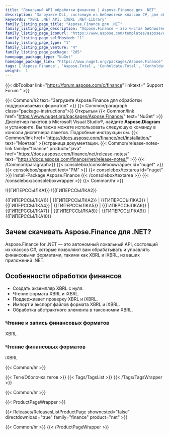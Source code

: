 ```yaml
---
title: "Локальный API обработки финансов | Aspose.Finance для .NET"
description: "Загрузите DLL, состоящую из библиотеки классов C#, для обработки и управления финансовыми форматами (например, XBRL и iXBRL) через .NET API. Обработка абстрактного элемента в таксономии XBRL."
keywords: "XBRL .NET API, iXBRL .NET Library"
family_listing_page_title: "Aspose.Finance для .NET"
family_listing_page_description: "Aspose.Finance — это чистая библиотека .NET для управления форматами, связанными с финансами, включая XBRL и iXBRL. API Finance .NET позволяет читать, записывать, редактировать и проверять форматы финансовых файлов из приложений ASP.NET, веб-служб и WinForm."
family_listing_page_iconurl: "https://www.aspose.com/templates/aspose/App_Themes/V3/images/finance/272x272/aspose_finance-for-net.png"
family_listing_page_selfHosted: "1"
family_listing_page_type: "1"
family_listing_page_venture: "4"
family_listing_page_package: "205"
homepage_package_type: "NuGet"
homepage_package_link: "https://www.nuget.org/packages/Aspose.Finance"
tags: ['Aspose.Finance', 'Aspose.Total', 'Conholdate.Total', 'Conholdate', 'Windows-Forms', 'WinForms', 'Web-Forms', 'VisualStudio', 'Visual-Studio', 'Component', 'Assembly', 'Library', 'API', 'On-premise-API', 'Microsoft', 'MVC', 'C#', 'CSharp', 'VB.NET', 'ASP.NET', 'Mono', 'NET-Framework', 'XBRL', 'iXBRL', 'XBRL-Validation', 'iXBRL-Validation', 'OFX', 'Finance-API', 'Finance-Component', 'Finance-Assembly', 'XBRL-to-iXBRL', 'XBRL-to-XLSX', 'Validate-XBRL', 'Validate-iXBRL', 'Convert-XBRL']
weight:  1
---
```


{{< dbToolbar link="https://forum.aspose.com/c/finance" linktext=" Support Forum " >}}

{{< Common/h2 text="Загрузите Aspose.Finance для обработки поддерживаемых форматов"  >}}
{{< Common/paragraph class="package-instructions">}}
Открытым
{{< Common/link href="https://www.nuget.org/packages/Aspose.Finance/" text="NuGet"  >}}Диспетчер пакетов в Microsoft Visual Studio®, найдите <b>Aspose.Diagram</b> и установите. Вы также можете использовать следующую команду в консоли диспетчера пакетов. Подробные инструкции см.
{{< Common/link href="https://docs.aspose.com/finance/net/installation/" text="Монтаж"  >}}страница документации.
{{< Common/release-notes-link family="finance" product="java" href="https://docs.aspose.com/finance/net/release-notes/" text="https://docs.aspose.com/finance/net/release-notes/"  >}}
{{< /Common/paragraph>}}
{{< consolebox/consoleboxwrapper id="nuget" >}}
       {{< consolebox/spantext text="PM" >}}
       {{< consolebox/textarea id="nuget" >}} Install-Package Aspose.Finance {{< /consolebox/textarea >}}
{{< /consolebox/consoleboxwrapper >}}
{{< Common/hr >}}

!{{ГИПЕРССЫЛКА1}} !{{ГИПЕРССЫЛКА2}}

{{ГИПЕРССЫЛКА1}} | {{ГИПЕРССЫЛКА2}} | {{ГИПЕРССЫЛКА3}} | {{ГИПЕРССЫЛКА4}} | {{ГИПЕРССЫЛКА5}} | {{ГИПЕРССЫЛКА6}} | {{ГИПЕРССЫЛКА7}} | {{ГИПЕРССЫЛКА8}} | {{ГИПЕРССЫЛКА9}} | {{ГИПЕРССЫЛКА10}}

## Зачем скачивать Aspose.Finance для .NET?

Aspose.Finance for .NET — это автономный локальный API, состоящий из классов C#, которые позволяют вам обрабатывать и управлять финансовыми форматами, такими как XBRL и iXBRL, из ваших приложений .NET.

## Особенности обработки финансов

- Создать экземпляр XBRL с нуля.
- Чтение формата XBRL и iXBRL.
- Поддерживает проверку XBRL и iXBRL.
- Импорт и экспорт файлов формата XBRL и iXBRL.
- Обработка абстрактного элемента в таксономии XBRL.

### Чтение и запись финансовых форматов

XBRL

### Чтение финансовых форматов

iXBRL

{{< Common/hr >}}

{{< Теги/Оболочка тегов >}}
 {{< Tags/TagsList >}}
{{< /Tags/TagsWrapper >}}

{{< Common/hr >}}

{{< ProductPageWrapper >}}
<!-- ReleasesListProductPage-->
   {{< Releases/ReleasesListProductPage shownested="false"  directdownload="true" family="finance" product="net" >}}
<!-- /ReleasesListProductPage-->
{{< Common/hr >}}
{{< /ProductPageWrapper >}}

